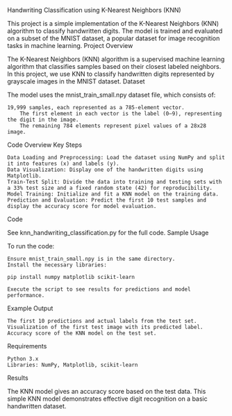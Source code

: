 Handwriting Classification using K-Nearest Neighbors (KNN)

This project is a simple implementation of the K-Nearest Neighbors (KNN) algorithm to classify handwritten digits. The model is trained and evaluated on a subset of the MNIST dataset, a popular dataset for image recognition tasks in machine learning.
Project Overview

The K-Nearest Neighbors (KNN) algorithm is a supervised machine learning algorithm that classifies samples based on their closest labeled neighbors. In this project, we use KNN to classify handwritten digits represented by grayscale images in the MNIST dataset.
Dataset

The model uses the mnist_train_small.npy dataset file, which consists of:

    19,999 samples, each represented as a 785-element vector.
        The first element in each vector is the label (0–9), representing the digit in the image.
        The remaining 784 elements represent pixel values of a 28x28 image.

Code Overview
Key Steps

    Data Loading and Preprocessing: Load the dataset using NumPy and split it into features (x) and labels (y).
    Data Visualization: Display one of the handwritten digits using Matplotlib.
    Train-Test Split: Divide the data into training and testing sets with a 33% test size and a fixed random state (42) for reproducibility.
    Model Training: Initialize and fit a KNN model on the training data.
    Prediction and Evaluation: Predict the first 10 test samples and display the accuracy score for model evaluation.

Code

See knn_handwriting_classification.py for the full code.
Sample Usage

To run the code:

    Ensure mnist_train_small.npy is in the same directory.
    Install the necessary libraries:

    pip install numpy matplotlib scikit-learn

    Execute the script to see results for predictions and model performance.

Example Output

    The first 10 predictions and actual labels from the test set.
    Visualization of the first test image with its predicted label.
    Accuracy score of the KNN model on the test set.

Requirements

    Python 3.x
    Libraries: NumPy, Matplotlib, scikit-learn

Results

The KNN model gives an accuracy score based on the test data. This simple KNN model demonstrates effective digit recognition on a basic handwritten dataset.
